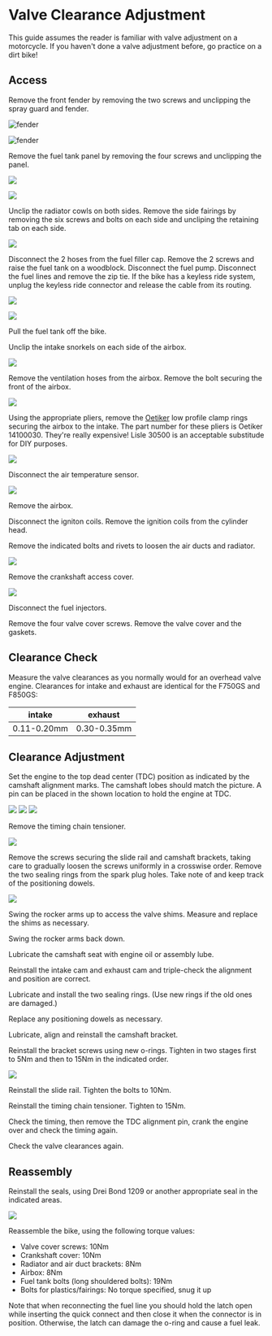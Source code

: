 # Valve Clearance Adjustment

This guide assumes the reader is familiar with valve adjustment on a motorcycle.
If you haven't done a valve adjustment before, go practice on a dirt bike!

## Access

Remove the front fender by removing the two screws and unclipping the spray guard and fender.

![fender](assets/front-fender-1.png)

![fender](assets/front-fender-2.png)

Remove the fuel tank panel by removing the four screws and unclipping the panel.

![](assets/fuel-panel-1.png)

![](assets/fuel-panel-2.png)

Unclip the radiator cowls on both sides.
Remove the side fairings by removing the six screws and bolts on each side and uncliping the retaining tab on each side.

![](assets/fairing.png)

Disconnect the 2 hoses from the fuel filler cap.
Remove the 2 screws and raise the fuel tank on a woodblock. 
Disconnect the fuel pump. 
Disconnect the fuel lines and remove the zip tie. 
If the bike has a keyless ride system, unplug the keyless ride connector and release the cable from its routing.

![](assets/fuel-tank.png)

![](assets/keyless-connector.png)

Pull the fuel tank off the bike.

Unclip the intake snorkels on each side of the airbox.

![](assets/snorkel.png)

Remove the ventilation hoses from the airbox.
Remove the bolt securing the front of the airbox.

![](assets/airbox-ventilation.png)

Using the appropriate pliers, remove the [Oetiker](https://www.oetiker.com/) low profile clamp rings securing the airbox to the intake.
The part number for these pliers is Oetiker 14100030. They're really expensive!
Lisle 30500 is an acceptable substitude for DIY purposes.

![](assets/airbox-clamps.png)

Disconnect the air temperature sensor.

![](assets/airbox-temp-sensor.png)

Remove the airbox.

Disconnect the igniton coils.
Remove the ignition coils from the cylinder head.

Remove the indicated bolts and rivets to loosen the air ducts and radiator.

![](assets/radiator-bracket.png)

Remove the crankshaft access cover.

![](assets/crankshaft-cover.png)

Disconnect the fuel injectors.

Remove the four valve cover screws.
Remove the valve cover and the gaskets.

## Clearance Check

Measure the valve clearances as you normally would for an overhead valve engine. 
Clearances for intake and exhaust are identical for the F750GS and F850GS:

|intake|exhaust
-|-
0.11-0.20mm|0.30-0.35mm|

## Clearance Adjustment

Set the engine to the top dead center (TDC) position as indicated by the camshaft alignment marks.
The camshaft lobes should match the picture.
A pin can be placed in the shown location to hold the engine at TDC.

![](assets/camshaft-tdc.png)
![](assets/tdc-position.png)
![](assets/tdc-alignment.png)

Remove the timing chain tensioner.

![](assets/timing-chain-tensioner.png)

Remove the screws securing the slide rail and camshaft brackets, taking care to gradually loosen the screws uniformly in a crosswise order.
Remove the two sealing rings from the spark plug holes. 
Take note of and keep track of the positioning dowels.

![](assets/camshaft-bolts.png)

Swing the rocker arms up to access the valve shims. 
Measure and replace the shims as necessary.

Swing the rocker arms back down.

Lubricate the camshaft seat with engine oil or assembly lube.

Reinstall the intake cam and exhaust cam and triple-check the alignment and position are correct.

Lubricate and install the two sealing rings. (Use new rings if the old ones are damaged.)

Replace any positioning dowels as necessary.

Lubricate, align and reinstall the camshaft bracket.

Reinstall the bracket screws using new o-rings. Tighten in two stages first to 5Nm and then to 15Nm in the indicated order.

![](assets/camshaft-bracket-order.png)

Reinstall the slide rail. Tighten the bolts to 10Nm.

Reinstall the timing chain tensioner. Tighten to 15Nm.

Check the timing, then remove the TDC alignment pin, crank the engine over and check the timing again.

Check the valve clearances again.

## Reassembly

Reinstall the seals, using Drei Bond 1209 or another appropriate seal in the indicated areas.

![](assets/valve-cover-gasket-seal.png)

Reassemble the bike, using the following torque values:

- Valve cover screws: 10Nm
- Crankshaft cover: 10Nm
- Radiator and air duct brackets: 8Nm
- Airbox: 8Nm
- Fuel tank bolts (long shouldered bolts): 19Nm
- Bolts for plastics/fairings: No torque specified, snug it up

Note that when reconnecting the fuel line you should hold the latch open while inserting the quick connect and then close it when the connector is in position. Otherwise, the latch can damage the o-ring and cause a fuel leak.

